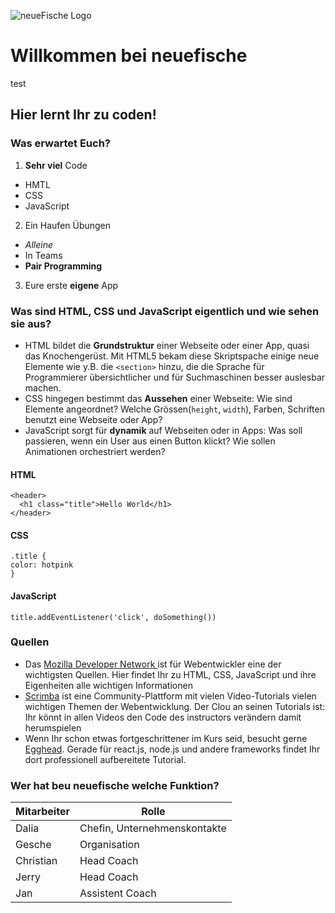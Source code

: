 ![neueFische Logo](https://www.neuefische.de/static/neuefische-gmbh-logo.svg)


# Willkommen bei neuefische
test

## Hier lernt Ihr zu coden!

### Was erwartet Euch?


1. **Sehr viel** Code
- HMTL
- CSS
- JavaScript

2. Ein Haufen Übungen
- *Alleine*
- In Teams
- **Pair Programming**

3. Eure erste **eigene** App

### Was sind HTML, CSS und JavaScript eigentlich und wie sehen sie aus? 

- HTML bildet die **Grundstruktur** einer Webseite oder einer App, quasi das Knochengerüst. Mit HTML5 bekam diese Skriptspache einige neue Elemente wie y.B. die `<section>` hinzu, die die Sprache für Programmierer übersichtlicher und für Suchmaschinen besser auslesbar machen.
- CSS hingegen bestimmt das **Aussehen** einer Webseite: Wie sind Elemente angeordnet? Welche Grössen(`height`, `width`), Farben, Schriften benutzt eine Webseite oder App?
- JavaScript sorgt für **dynamik** auf Webseiten oder in Apps: Was soll passieren, wenn ein User aus einen Button klickt? Wie sollen Animationen orchestriert werden?  
#### HTML

```
<header>
  <h1 class="title">Hello World</h1>
</header>
```

#### CSS

```
.title {
color: hotpink
}
```


#### JavaScript

```
title.addEventListener('click', doSomething())
```

### Quellen

- Das [Mozilla Developer Network ](https://developer.mozilla.org/) ist für Webentwickler eine der wichtigsten Quellen. Hier findet Ihr zu HTML, CSS, JavaScript und ihre Eigenheiten alle wichtigen Informationen
- [Scrimba](https://scrimba.com) ist eine Community-Plattform mit vielen Video-Tutorials vielen wichtigen Themen der Webentwicklung. Der Clou an seinen Tutorials ist: Ihr könnt in allen Videos den Code des instructors verändern damit herumspielen
- Wenn Ihr schon etwas fortgeschrittener im Kurs seid, besucht gerne [Egghead](https://egghead.io). Gerade für react.js, node.js und andere frameworks findet Ihr dort professionell aufbereitete Tutorial.

### Wer hat beu neuefische welche Funktion?

Mitarbeiter | Rolle  
------------|------
 Dalia | Chefin, Unternehmenskontakte
Gesche | Organisation  
 Christian | Head Coach  
 Jerry | Head Coach  
 Jan | Assistent Coach
